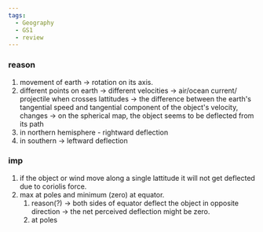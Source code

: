 ```yaml
---
tags:
  - Geography
  - GS1
  - review
---
```

### reason
1. movement of earth -> rotation on its axis.
2. different points on earth -> different velocities -> air/ocean current/ projectile when crosses lattitudes -> the difference between the earth's tangential speed and tangential component of the object's velocity, changes -> on the spherical map, the object seems to be deflected from its path
3. in northern hemisphere - rightward deflection
4. in southern -> leftward deflection
### imp 
1. if the object or wind move along a single lattitude it will not get deflected due to coriolis force.
2. max at poles and minimum (zero) at equator.
	1. reason(?) -> both sides of equator deflect the object in opposite direction -> the net perceived deflection might be zero.
	2. at poles